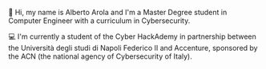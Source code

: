 👋 Hi, my name is Alberto Arola and I'm a Master Degree student in Computer Engineer with a curriculum in Cybersecurity.

💻 I'm currently a student of the Cyber HackAdemy in partnership between the Università degli studi di Napoli Federico II and Accenture, sponsored by the ACN (the national agency of Cybersecurity of Italy).

<!--
**albertoarola/albertoarola** is a ✨ _special_ ✨ repository because its `README.md` (this file) appears on your GitHub profile.

Here are some ideas to get you started:

- 🔭 I’m currently working on ...
- 🌱 I’m currently learning ...
- 👯 I’m looking to collaborate on ...
- 🤔 I’m looking for help with ...
- 💬 Ask me about ...
- 📫 How to reach me: ...
- 😄 Pronouns: ...
- ⚡ Fun fact: ...
-->
